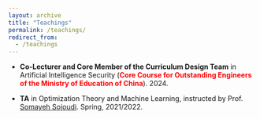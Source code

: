 ```yaml
---
layout: archive
title: "Teachings"
permalink: /teachings/
redirect_from:
  - /teachings
---
```


- **Co-Lecturer and Core Member of the Curriculum Design Team** in Artificial Intelligence Security (<font color='red'><b>Core Course for Outstanding Engineers of the Ministry of Education of China</b></font>). 2024.

- **TA** in Optimization Theory and Machine Learning, instructed by Prof. [Somayeh Sojoudi](https://people.eecs.berkeley.edu/~sojoudi/). Spring, 2021/2022. 

